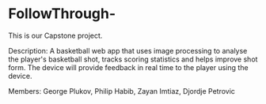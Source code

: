 # FollowThrough-
This is our Capstone project. 

Description: A basketball web app that uses image processing to analyse the player's basketball shot, tracks scoring statistics and helps improve shot form. The device will provide feedback in real time to the player using the device.

Members: George Plukov, Philip Habib, Zayan Imtiaz, Djordje Petrovic 
